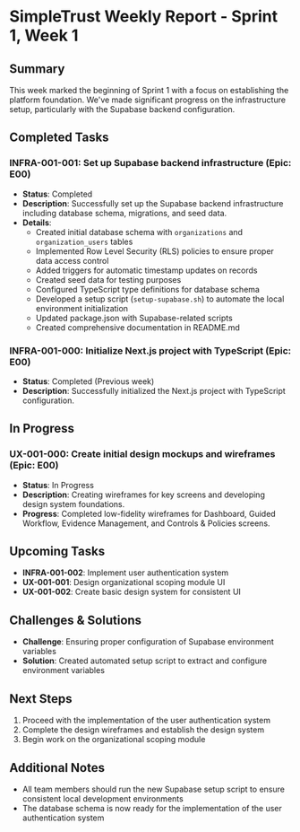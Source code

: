 # SimpleTrust Weekly Report - Sprint 1, Week 1

## Summary
This week marked the beginning of Sprint 1 with a focus on establishing the platform foundation. We've made significant progress on the infrastructure setup, particularly with the Supabase backend configuration.

## Completed Tasks

### INFRA-001-001: Set up Supabase backend infrastructure (Epic: E00)
- **Status**: Completed
- **Description**: Successfully set up the Supabase backend infrastructure including database schema, migrations, and seed data.
- **Details**:
  - Created initial database schema with `organizations` and `organization_users` tables
  - Implemented Row Level Security (RLS) policies to ensure proper data access control
  - Added triggers for automatic timestamp updates on records
  - Created seed data for testing purposes
  - Configured TypeScript type definitions for database schema
  - Developed a setup script (`setup-supabase.sh`) to automate the local environment initialization
  - Updated package.json with Supabase-related scripts
  - Created comprehensive documentation in README.md

### INFRA-001-000: Initialize Next.js project with TypeScript (Epic: E00)
- **Status**: Completed (Previous week)
- **Description**: Successfully initialized the Next.js project with TypeScript configuration.

## In Progress

### UX-001-000: Create initial design mockups and wireframes (Epic: E00)
- **Status**: In Progress
- **Description**: Creating wireframes for key screens and developing design system foundations.
- **Progress**: Completed low-fidelity wireframes for Dashboard, Guided Workflow, Evidence Management, and Controls & Policies screens.

## Upcoming Tasks
- **INFRA-001-002**: Implement user authentication system
- **UX-001-001**: Design organizational scoping module UI
- **UX-001-002**: Create basic design system for consistent UI

## Challenges & Solutions
- **Challenge**: Ensuring proper configuration of Supabase environment variables
- **Solution**: Created automated setup script to extract and configure environment variables

## Next Steps
1. Proceed with the implementation of the user authentication system
2. Complete the design wireframes and establish the design system
3. Begin work on the organizational scoping module

## Additional Notes
- All team members should run the new Supabase setup script to ensure consistent local development environments
- The database schema is now ready for the implementation of the user authentication system 